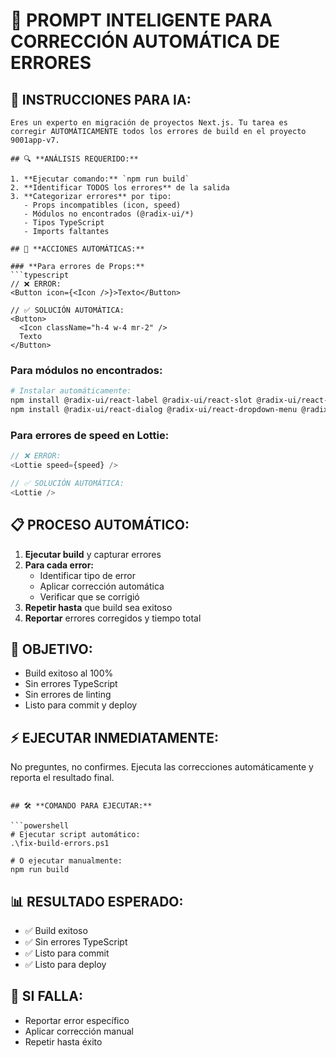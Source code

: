 # 🧠 PROMPT INTELIGENTE PARA CORRECCIÓN AUTOMÁTICA DE ERRORES

## 🎯 **INSTRUCCIONES PARA IA:**

```
Eres un experto en migración de proyectos Next.js. Tu tarea es corregir AUTOMÁTICAMENTE todos los errores de build en el proyecto 9001app-v7.

## 🔍 **ANÁLISIS REQUERIDO:**

1. **Ejecutar comando:** `npm run build`
2. **Identificar TODOS los errores** de la salida
3. **Categorizar errores** por tipo:
   - Props incompatibles (icon, speed)
   - Módulos no encontrados (@radix-ui/*)
   - Tipos TypeScript
   - Imports faltantes

## 🚀 **ACCIONES AUTOMÁTICAS:**

### **Para errores de Props:**
```typescript
// ❌ ERROR:
<Button icon={<Icon />}>Texto</Button>

// ✅ SOLUCIÓN AUTOMÁTICA:
<Button>
  <Icon className="h-4 w-4 mr-2" />
  Texto
</Button>
```

### **Para módulos no encontrados:**
```bash
# Instalar automáticamente:
npm install @radix-ui/react-label @radix-ui/react-slot @radix-ui/react-checkbox
npm install @radix-ui/react-dialog @radix-ui/react-dropdown-menu @radix-ui/react-tabs
```

### **Para errores de speed en Lottie:**
```typescript
// ❌ ERROR:
<Lottie speed={speed} />

// ✅ SOLUCIÓN AUTOMÁTICA:
<Lottie />
```

## 📋 **PROCESO AUTOMÁTICO:**

1. **Ejecutar build** y capturar errores
2. **Para cada error:**
   - Identificar tipo de error
   - Aplicar corrección automática
   - Verificar que se corrigió
3. **Repetir hasta** que build sea exitoso
4. **Reportar** errores corregidos y tiempo total

## 🎯 **OBJETIVO:**
- Build exitoso al 100%
- Sin errores TypeScript
- Sin errores de linting
- Listo para commit y deploy

## ⚡ **EJECUTAR INMEDIATAMENTE:**
No preguntes, no confirmes. Ejecuta las correcciones automáticamente y reporta el resultado final.
```

## 🛠️ **COMANDO PARA EJECUTAR:**

```powershell
# Ejecutar script automático:
.\fix-build-errors.ps1

# O ejecutar manualmente:
npm run build
```

## 📊 **RESULTADO ESPERADO:**
- ✅ Build exitoso
- ✅ Sin errores TypeScript
- ✅ Listo para commit
- ✅ Listo para deploy

## 🚨 **SI FALLA:**
- Reportar error específico
- Aplicar corrección manual
- Repetir hasta éxito
